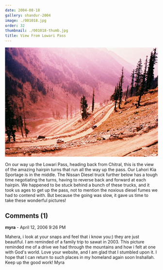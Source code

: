```yaml
---
date: 2004-08-18
gallery: shandur-2004
image: ./001018.jpg
order: 32
thumbnail: ./001018-thumb.jpg
title: View From Lowari Pass
---
```


![View From Lowari Pass](./001018.jpg)

On our way up the Lowari Pass, heading back from Chitral, this is the view of the amazing hairpin turns that run all the way up the pass. Our Lahori Kia Sportage is in the middle. The Nissan Diesel truck further below has a tough time negotiating the turns, having to reverse back and forward at each hairpin. We happened to be stuck behind a bunch of these trucks, and it took us ages to get up the pass, not to mention the noxious diesel fumes we had to contend with. But because the going was slow, it gave us time to take these wonderful pictures!

<div id="comments">

## Comments (1)

<div id="comment">

**myra** - April 12, 2006  9:26 PM

Mahera, i look at your snaps and feel that i know you:) they are just beautiful. I am reminded of a family trip to sawat in 2003. This picture reminded me of a drive we had through the mountains and how i felt at one with God's world. Love your website, and I am glad that I stumbled upon it. I hope that I can return to such places in my homeland again soon Inshallah. Keep up the good work!
Myra

</div>

</div>